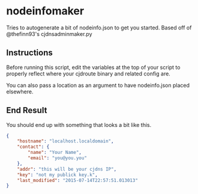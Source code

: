 # nodeinfomaker
Tries to autogenerate a bit of nodeinfo.json to get you started. Based off of @thefinn93's cjdnsadminmaker.py

## Instructions

Before running this script, edit the variables at the top of your script to properly reflect where your cjdroute binary and related config are. 

You can also pass a location as an argument to have nodeinfo.json placed elsewhere.

## End Result

You should end up with something that looks a bit like this.
```json
{
    "hostname": "localhost.localdomain",
    "contact": {
        "name": "Your Name",
        "email": "you@you.you"
    },
    "addr": "this will be your cjdns IP",
    "key": "not my publick key.k",
    "last_modified": "2015-07-14T22:57:51.013013"
}
```
